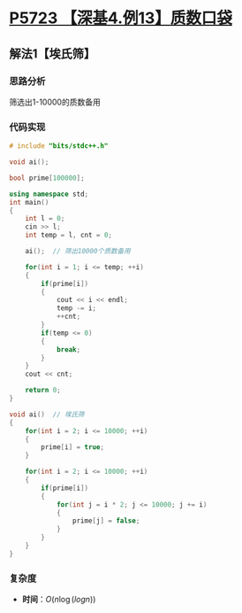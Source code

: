 # [P5723 【深基4.例13】质数口袋](https://www.luogu.com.cn/problem/P5723)

## 解法1【埃氏筛】

### 思路分析

筛选出1-10000的质数备用

### 代码实现

```cpp
# include "bits/stdc++.h"

void ai();

bool prime[100000];

using namespace std;
int main()
{
    int l = 0;
    cin >> l;
    int temp = l, cnt = 0;

    ai();  // 筛出10000个质数备用

    for(int i = 1; i <= temp; ++i)
    {
        if(prime[i])
        {
            cout << i << endl;
            temp -= i;
            ++cnt;
        }
        if(temp <= 0)
        {
            break;
        }
    }
    cout << cnt;

    return 0;
}

void ai()  // 埃氏筛
{
    for(int i = 2; i <= 10000; ++i)
    {
        prime[i] = true;
    }

    for(int i = 2; i <= 10000; ++i)
    {
        if(prime[i])
        {
            for(int j = i * 2; j <= 10000; j += i)
            {
                prime[j] = false;
            }
        }
    }
}
```

### 复杂度

- **时间**：$O(n\log({log{n}}))$